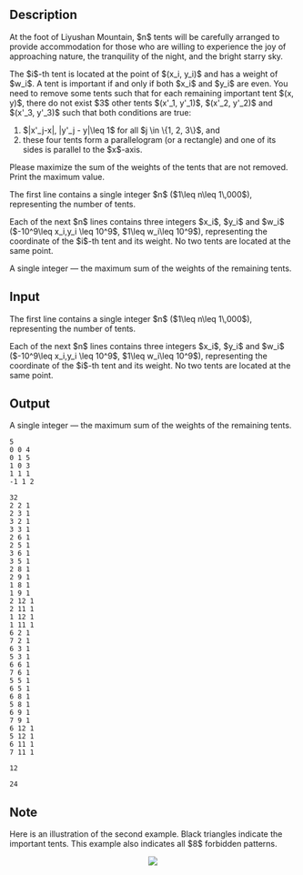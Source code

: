 ## Description

<div><p>At the foot of Liyushan Mountain, $n$ tents will be carefully arranged to provide accommodation for those who are willing to experience the joy of approaching nature, the tranquility of the night, and the bright starry sky.</p><p>The $i$-th tent is located at the point of $(x_i, y_i)$ and has a weight of $w_i$. A tent is <span class="tex-font-style-it">important</span> if and only if both $x_i$ and $y_i$ are even. You need to remove some tents such that for each remaining important tent $(x, y)$, there do not exist $3$ other tents $(x'_1, y'_1)$, $(x'_2, y'_2)$ and $(x'_3, y'_3)$ such that both conditions are true: </p><ol> <li> $|x'_j-x|, |y'_j - y|\leq 1$ for all $j \in \{1, 2, 3\}$, and </li><li> these four tents form a parallelogram (or a rectangle) and one of its sides is <span class="tex-font-style-bf">parallel to the $x$-axis</span>. </li></ol><p>Please maximize the sum of the weights of the tents that are <span class="tex-font-style-bf">not</span> removed. Print the maximum value.</p></div><div class="input-specification"><p>The first line contains a single integer $n$ ($1\leq n\leq 1\,000$), representing the number of tents.</p><p>Each of the next $n$ lines contains three integers $x_i$, $y_i$ and $w_i$ ($-10^9\leq x_i,y_i \leq 10^9$, $1\leq w_i\leq 10^9$), representing the coordinate of the $i$-th tent and its weight. No two tents are located at the same point.</p></div><div class="output-specification"><p>A single integer — the maximum sum of the weights of the remaining tents.</p></div>

## Input

<p>The first line contains a single integer $n$ ($1\leq n\leq 1\,000$), representing the number of tents.</p><p>Each of the next $n$ lines contains three integers $x_i$, $y_i$ and $w_i$ ($-10^9\leq x_i,y_i \leq 10^9$, $1\leq w_i\leq 10^9$), representing the coordinate of the $i$-th tent and its weight. No two tents are located at the same point.</p>

## Output

<p>A single integer — the maximum sum of the weights of the remaining tents.</p>





```input1
5
0 0 4
0 1 5
1 0 3
1 1 1
-1 1 2
```




```input2
32
2 2 1
2 3 1
3 2 1
3 3 1
2 6 1
2 5 1
3 6 1
3 5 1
2 8 1
2 9 1
1 8 1
1 9 1
2 12 1
2 11 1
1 12 1
1 11 1
6 2 1
7 2 1
6 3 1
5 3 1
6 6 1
7 6 1
5 5 1
6 5 1
6 8 1
5 8 1
6 9 1
7 9 1
6 12 1
5 12 1
6 11 1
7 11 1
```




```output1
12
```




```output2
24
```



## Note

<p>Here is an illustration of the second example. Black triangles indicate the important tents. This example also indicates all $8$ forbidden patterns.</p><center> <img class="tex-graphics" src="file://9roZ5n3Y.png" style="max-width: 100.0%;max-height: 100.0%;"> </center>

